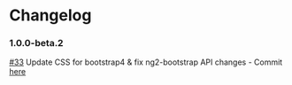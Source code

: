 # Changelog

### 1.0.0-beta.2

[#33](https://github.com/MarkPieszak/aspnetcore-angular2-universal/issues/33) Update CSS for bootstrap4 & fix ng2-bootstrap API changes - 
Commit [here](https://github.com/MarkPieszak/aspnetcore-angular2-universal/commit/d0c0e7d98b9ac043be9880ba2656ddf0f0f2222d)
